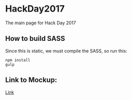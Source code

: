# HackDay2017
The main page for Hack Day 2017

## How to build SASS
Since this is static, we must compile the SASS, so run this:

```
npm install
gulp
```

## Link to Mockup:
[Link](https://invis.io/3D9LCLYFR#/209670284_HackDayDraft2-0)